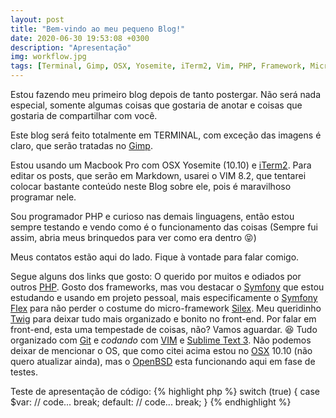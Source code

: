 ```yaml
---
layout: post
title: "Bem-vindo ao meu pequeno Blog!"
date: 2020-06-30 19:53:08 +0300
description: "Apresentação"
img: workflow.jpg
tags: [Terminal, Gimp, OSX, Yosemite, iTerm2, Vim, PHP, Framework, Micro-Framework, Symfony, Flex, Silex, Twig, Front-End, Git, Sublime Text, OpenBSD]
---
```

Estou fazendo meu primeiro blog depois de tanto postergar. Não será nada especial, somente algumas coisas que 
gostaria de anotar e coisas que gostaria de compartilhar com você.

Este blog será feito totalmente em TERMINAL, com exceção das imagens é claro, que serão tratadas no [Gimp][gimp].

Estou usando um Macbook Pro com OSX Yosemite (10.10) e [iTerm2][iterm2]. Para editar os posts, que serão em Markdown, usarei o
VIM 8.2, que tentarei colocar bastante conteúdo neste Blog sobre ele, pois é maravilhoso programar nele.

Sou programador PHP e curioso nas demais linguagens, então estou sempre testando e vendo como é o funcionamento das
coisas (Sempre fui assim, abria meus brinquedos para ver como era dentro :stuck_out_tongue_closed_eyes:)

Meus contatos estão aqui do lado. Fique à vontade para falar comigo.


Segue alguns dos links que gosto:
O querido por muitos e odiados por outros [PHP][php.net]. Gosto dos frameworks, mas vou destacar o [Symfony][symfony] 
que estou estudando e usando em projeto pessoal, mais especificamente o [Symfony Flex][symfony-flex] para não perder
o costume do micro-framework [Silex][silex]. Meu queridinho [Twig][twig] para deixar tudo mais organizado e bonito no
front-end. Por falar em front-end, esta uma tempestade de coisas, não? Vamos aguardar. :satisfied: Tudo organizado com 
[Git][git] e *codando* com [VIM][vim] e [Sublime Text 3][st3]. Não podemos deixar de mencionar o OS, que como citei
acima estou no [OSX][osx] 10.10 (não quero atualizar ainda), mas o [OpenBSD][openbsd] esta funcionando aqui em 
fase de testes.

[php.net]: https://php.net
[symfony]: https://symfony.com/
[symfony-flex]: https://flex.symfony.com/
[twig]: https://twig.symfony.com/
[silex]: https://silex.symfony.com/ 
[openbsd]: https://www.openbsd.org/
[git]: https://github.com/
[vim]: https://www.vim.org/
[st3]: https://www.sublimetext.com/
[osx]: https://www.apple.com/macos/
[gimp]: https://www.gimp.org/
[iterm2]: https://www.iterm2.com/

Teste de apresentação de código:
{% highlight php %}
switch (true) {
    case $var:
        // code...
        break;
    default:
        // code...
        break;
}
{% endhighlight %}
